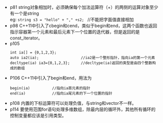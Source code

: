 - p81 string对象相加时，必须确保每个加法运算符（+）的两侧的运算对象至少有一个是string  
    eg: ` string s3 = "hello" + "," +s2;  `    //不能把字面值直接相加
- p98 C++11中引入了cbegin和cend，类似于begin和end，这两个函数也返回指示容器第一个元素和最后元素下一个位置的迭代器，但是返回的是const_iterator。  
- p105
    ```
    int ia[] = {0,1,2,3};
    auto ia2(ia);                   //ia2是一个整形指针，指向ia的第一个元素
    decltype(ia) ia3={0,1,2,3};     //decltype(ia)返回的类型是由四个整数构成的数组
    ```
- P106 C++11中引入了begin和end，用法为 
    ``` 
    begin(ia)          //指向ia首元素的指针  
    end(ia)            //指向ia尾元素的下一个位置的指针  
    ```
- p108 内置的下标运算符可以处理负值，与string和vector不一样。
- p114 要使用范围for语句处理多维数组，除最内层的循环外，其他所有循环的控制变量都应该是引用类型。
